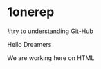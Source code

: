 # 1onerep
#try to understanding Git-Hub

<html>
<title>git-hub experiment</title>
<body>
<div>
  <p>Hello Dreamers </p>
  <p> We are working here on HTML</p>
 </div>
 </body>
 </html>
